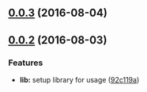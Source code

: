<a name="0.0.3"></a>
## [0.0.3](https://github.com/tarciosaraiva/pact-interceptor/compare/v0.0.2...v0.0.3) (2016-08-04)



<a name="0.0.2"></a>
## [0.0.2](https://github.com/tarciosaraiva/pact-interceptor/compare/92c119a...v0.0.2) (2016-08-03)


### Features

* **lib:** setup library for usage ([92c119a](https://github.com/tarciosaraiva/pact-interceptor/commit/92c119a))



